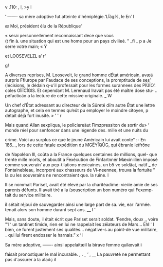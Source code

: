  
   
 

v .110: , l, >y      l

‘ ——- sa mère adoptive fut atteinte d’hémiplégie.‘LÏàg%, le   En’ l

 

æ Moi, président élu de la République‘  

« serai personnellement reconnaissant dece que vous  
(t fin à. une situation qui est une home pour un pays civiiieé. " _ﬁ _ p
a Je serre votre main; « Ÿ  

et LOOSEVELZL a‘  r"

g!

A diverses reprises, M. Loosevelt, le grand homme dÉtat américain, avæä
surpris Ffiurope par Faudace de ses conceptions, la promptitude de ses’
(lécisions, le dédain q-u’il professait pour les formes surannees des PÏÛÏO‘.
coles OÎiÏCÎGlS. Et cependant M. Lerenaud Iravait pas été maître dose stu- .. 
péfacticän a la lecture de cette missive originale. _ W

Un chef d’État adressant au directeur de la Sûreté dïm autre État une
lettre autographe, et cela en termes qu‘eût pu employer le moindre citoyen, p
détait déjà fort inusité. » ' ' r 

Mais quand Allan sexpliqua, le policiereäut Fimzpressiton de sortir du» ‘
monde réel pour senfoncer dans une légende des. mille et une nuits du

 

crime.
Voici au surplus ce que le jeune Américain lui avait conte" :-
En 186..., lors de cette fatale expédition du MGËYÎQÛG, qui ébranle leïfrône 

de Napoléon lIl, coûta a la France quelques centaines de millions, quel-
que trente mille morts, et aboutit a Fexécution de Finfartnnér Mæxiniilien
imposé comme souverain‘ aux pep-tilations mexicaines, un b5 ve soldäat, natif _
de Fontainebleau, incorporé aux chasseurs de Vi-neennee, trouva la fortuite "
la ou les souverains ne rencontraient que. la ruine. l

Il se nommait Pariset, avait été élevé par la charitéadïme: vieiiie amie de
ses parents défunts. Il avait tiré a la (souscription un bon numéro qui Fexemp-
tait du service militaire.

il sétait réjoui de sauvegarder ainsi une large part de sa. vie, ear l'armée.
tenait alors son homme durant sept ans. __ l  '

Mais, sans doute, il était écrit que Pariset serait soldat. ‘Fendre, doux ,, voire "1 ‘ 
un tantinet timide, rien en lui ne rappelait les zéiateurs de Mars... Ehl ' l 
bien, ce furent justement ses qualités... négative-s au point-de vue militaire, _
qui lui ﬁrent endosser le harnais.” x ‘ i

Sa mère adoptive, ——- ainsi appelaitæil la birave femme quilævait  i

 
  
 

faisait pronostiquer le mal incurable. , . _ ‘ , __
La pauvreté ne permettant pas d'assurer à la aladç   il

      

